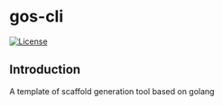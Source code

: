 # gos-cli

[![License](https://img.shields.io/badge/License-MIT%20License-blue.svg)](https://opensource.org/licenses/MIT)

## Introduction
 A template of scaffold generation tool based on golang
